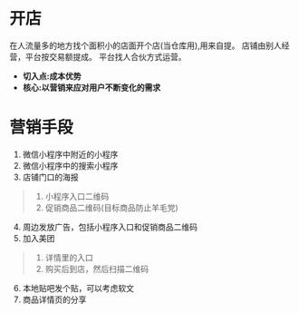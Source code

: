 # 开店
在人流量多的地方找个面积小的店面开个店(当仓库用),用来自提。
店铺由别人经营，平台按交易额提成。
平台找人合伙方式运营。

* **切入点:成本优势**
* **核心:以营销来应对用户不断变化的需求**

# 营销手段
1. 微信小程序中附近的小程序
2. 微信小程序中的搜索小程序
3. 店铺门口的海报
> 1. 小程序入口二维码
> 2. 促销商品二维码(目标商品防止羊毛党)
4. 周边发放广告，包括小程序入口和促销商品二维码
5. 加入美团
> 1. 详情里的入口
> 2. 购买后到店，然后扫描二维码
6. 本地贴吧发个贴，可以考虑软文
7. 商品详情页的分享

